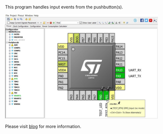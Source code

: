 This program handles input events from the pushbutton(s).

![](Doc/image/pushbtn_project.jpg)

Please visit [blog](https://innomatic.blogspot.ca) for more information.
